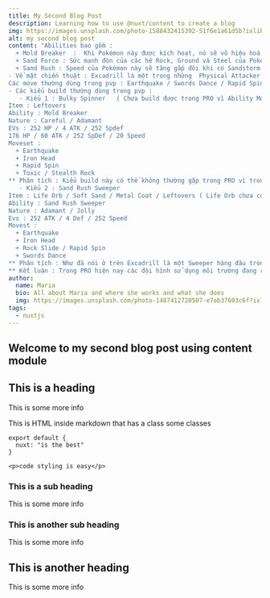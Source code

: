 ```yaml
---
title: My Second Blog Post
description: Learning how to use @nuxt/content to create a blog
img: https://images.unsplash.com/photo-1588432415392-51f6e1a61d5b?ixlib=rb-1.2.1&ixid=eyJhcHBfaWQiOjEyMDd9&auto=format&fit=crop&w=634&q=80
alt: my second blog post
content: "Abilities bao gồm :
  + Mold Breaker  :  Khi Pokémon này được kích hoạt, nó sẽ vô hiệu hoá tất cả các Ability của đối phương có thể cản trở đòn tấn công của nó. Những Ability đó bao gồm Battle Armor, Clear Body, Damp, Dry Skin, Filter, Flash Fire, Flower Gift, Heatproof, Hyper Cutter, Immunity, Inner Focus, Insomnia, Keen Eye, Leaf Guard, Levitate, Lightningrod, Limber, Magma Armor, Marvel Scale, Motor Drive, Oblivious, Own Tempo, Sand Veil, Shell Armor, Shield Dust, Simple, Snow Cloak, Solid Rock, Soundproof, Sticky Hold, Storm Drain, Sturdy, Suction Cups, Tangled Feet, Thick Fat, Unaware, Vital Spirit, Volt Absorb, Water Absorb, Water Veil, White Smoke và Wonder Guard.
  + Sand Force : Sức mạnh đòn của các hệ Rock, Ground và Steel của Pokémon này tăng 30% trong khi có Sandstorm.
  + Sand Rush : Speed của Pokémon này sẽ tăng gấp đôi khi có Sandstorm.
- Về mặt chiến thuật : Excadrill là một trong những  Physical Attacker hàng đầu trong Sand Team, sỡ hữu lượng base ATK cao cũng như lượng máu tương đối giúp Excadrill là một Pokemon không thể thiếu trong Sand Team. Với khả năng tàn phá hầu hết các Wall Pokemon với Sword Dance thì Excadrill thể hiện khả năng hoàn toàn vượt bật ki đối đầu với các kiểu chơi Balance ( cân bằng ), nó có thể xuyên thúc các hàng phòng thủ khó chịu nhất như Slowbro và Gliscor. Ngoài vai trò là một Attacker thì Excadrill còn được sử dụng như một Spinner dùng để đối phó với các chiến thuật Entry Hazard của đối phương. Mặt dù sở hữu lượng ATK cũng như HP tương đối cao nhưng Excadrill vẫn phụ thuộc quá nhiều vào môi trường SandStorm ( nói cách khác là Sand Stream của Tyranitar – Hippowdon ) cho nền người sử dụng Excadrill cần có một trình độ PVP tương đối khá để có thể phát huy hết vai trò và sức mạnh của Excadrill.
Các move thường dùng trong pvp : Earthquake / Swords Dance / Rapid Spin / Iron Head / Rock Slide / Stealth Rock / Toxic …
- Các kiểu build thường dùng trong pvp : 
   - Kiểu 1 : Bulky Spinner   ( Chưa build được trong PRO vì Ability Mold Breaker chưa work )
Item : Leftovers
Ability : Mold Breaker
Nature : Careful / Adamant 
EVs : 252 HP / 4 ATK / 252 Spdef
176 HP / 60 ATK / 252 SpDef / 20 Speed
Moveset : 
  + Earthquake
  + Iron Head 
  + Rapid Spin 
  + Toxic / Stealth Rock 
** Phân tích : Kiểu build này có thể không thường gặp trong PRO vì trong PRO thường dùng Excadrill như một Attacker  trong Sand Team. Với kiểu build này có thể giúp bạn trở thành một Rapid Spinner khá tốt trong Sand Team thay cho Donphan. Earthquake và Iron Head đều là hai STAB move rất tốt cho Excadrill, nếu Earthquake giúp Excadrill đối đầu tốt với một  lượng lớn các pokemon hệ Fire / Electric / Poison / Rock / Steel thì Iron Head lại giúp bạn đối đầu với Fairy / Ice / Rock . Rapid Spin được sử dụng để Excadrill loại bỏ các cạm bẫy trên sân đấu của mình (Entry Hazrd – Stealth Rock / Spike / Toxic Spike / Sticky Web ) , giúp Excadrill hỗ trợ tốt cho các đồng đội của mình . Toxic là một move khá hay cho Excadrill , nó tạo nên nỗi khiếp sợ thật sự cho Grass và Fairy và cũng như Water. Stealth Rock là một move thay thế khá tốt cho Toxic nếu bạn muốn rải Entry Hazard lên team của đối phương.
   - Kiểu 2 : Sand Rush Sweeper 
Item : Life Orb / Soft Sand / Metal Coat / Leftovers ( Life Orb chưa có trong PRO ) 
Ability : Sand Rush Sweeper 
Nature : Adamant / Jolly
Evs : 252 ATK / 4 Def / 252 Speed
Movest : 
  + Earthquake
  + Iron Head 
  + Rock Slide / Rapid Spin 
  + Swords Dance 
** Phân tích : Như đã nói ở trên Excadrill là một Sweeper hàng đâu trong Sand Team, với khả năng Double Speed trong môi trường Sand nó giúp Excadrill hủy diệt hầu hết các pokemon dám cản đường nó. Với Earthquake và Iron Head  là 2 STAB move khá mạnh của Excadrill giùm nó có khả năng tấn công nhiều hệ pokemon như hệ Fire / Electric / Poison / Rock / Steel / Fairy / Grass. Với Rock Slide sẽ giúp bạn dễ dàng đối phó với các pokemon hệ Flying như Talonflame , Staraptor , Skamory  ( hiện đang rất được ưa chuộng trong PRO ), Rapid Spin như đã nói ở trên , nó giúp Excadrill giảm bớt áp lực cho các đồng đội khi switch in vào trận đấu đặt biệt là Stealth Rock và Spike cũng như giảm bớt gánh nặng cho Donphan khi là Spinner duy nhất trong đội hình, tạo bất ngờ cho đối thủ khi Excadrill cũng có khả năng phá giải Entry Hazard của đối phương. Slot move cuối cùng chắc chắn là Swords Dance , một move không thể thiếu của một Sweeper Attacker, nó giúp Excadrill tối đa hóa khả năng tấn công cũng như trở thành một WallBreaker hàng đầu trong môi trường Sand khi vừa sở hữu sức mạnh vượt trội từ Swords Dance cũng như outspeed hầu hết các pokemon nhờ Sand Rush. 
** Kết luận : Trong PRO hiện nay các đội hình sử dụng môi trường đang rất nổi , nếu như bạn đã từng bắt gặp một Mixnite hoặc Kingdra tàn phá cả đội hình bạn trong Rain Team hay một Nasty Nintales đốt cháy mọi thứ cản đường trong Sun team . Với Sand Team , Excadrill nổi lên như một Physical Attacker hàng đầu, sở hữu Ability rất có lợi khi trong môi trường Sand cũng như với lượng base ATK cũng như HP cao giúp Excadrill càng quét mọi thứ cản đường."
author: 
  name: Maria
  bio: All about Maria and where she works and what she does
  img: https://images.unsplash.com/photo-1487412720507-e7ab37603c6f?ixlib=rb-1.2.1&ixid=eyJhcHBfaWQiOjEyMDd9&auto=format&fit=crop&w=2551&q=80
tags: 
  - nuxtjs
---
```


## Welcome to my second blog post using content module

## This is a heading
This is some more info
<div class="bg-blue-500 text-white p-4 mb-4">
  This is HTML inside markdown that has a class some classes
</div>

<info-box>
  <template #info-box>
    This is a vue component inside markdown using slots
  </template>
</info-box>

```js[nuxt.config.js]
export default {
  nuxt: "is the best"
}
```
```html[my-first-blog-post.md]
<p>code styling is easy</p>
```

### This is a sub heading
This is some more info

### This is another sub heading
This is some more info

## This is another heading
This is some more info
